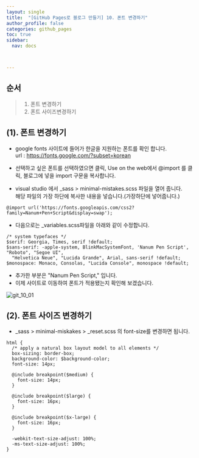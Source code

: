 ```yaml
---
layout: single
title:  "[GitHub Pages로 블로그 만들기] 10. 폰트 변경하기"
author_profile: false
categories: github_pages
toc: true
sidebar:
  nav: docs



---
```


## 순서

>1. 폰트 변경하기
>1. 폰트 사이즈변경하기



## (1). 폰트 변경하기

- google fonts 사이트에 들어가 한글을 지원하는 폰트를 확인 합니다.  
  url : https://fonts.google.com/?subset=korean
- 선택하고 싶은 폰트를 선택하였으면 클릭, Use on the web에서 @import 를 클릭,   블로그에 넣을 import 구문을 복사합니다.

- visual studio 에서 _sass > minimal-mistakes.scss 파일을 열어 줍니다.  
  해당 파일의 가장 하단에 복사한 내용을 넣습니다.(가장하단에 넣어줍니다.)

```
@import url('https://fonts.googleapis.com/css2?family=Nanum+Pen+Script&display=swap');
```

- 다음으로는 _variables.scss파일을 아래와 같이 수정합니다.

```
/* system typefaces */
$serif: Georgia, Times, serif !default;
$sans-serif: -apple-system, BlinkMacSystemFont, 'Nanum Pen Script', "Roboto", "Segoe UI",
  "Helvetica Neue", "Lucida Grande", Arial, sans-serif !default;
$monospace: Monaco, Consolas, "Lucida Console", monospace !default;
```

- 추가한 부분은 "Nanum Pen Script," 입니다.
- 이제 사이트로 이동하여 폰트가 적용됐는지 확인해 보겠습니다.

![git_10_01](https://hmyuk.github.io/images/2022-06-27-git_10/git_10_01.png)



## (2). 폰트 사이즈 변경하기

- _sass > minimal-miskakes > _reset.scss 의 font-size를 변경하면 됩니다. 

```stylus
html {
  /* apply a natural box layout model to all elements */
  box-sizing: border-box;
  background-color: $background-color;
  font-size: 14px;

  @include breakpoint($medium) {
    font-size: 14px;
  }

  @include breakpoint($large) {
    font-size: 16px;
  }

  @include breakpoint($x-large) {
    font-size: 16px;
  }

  -webkit-text-size-adjust: 100%;
  -ms-text-size-adjust: 100%;
}
```

